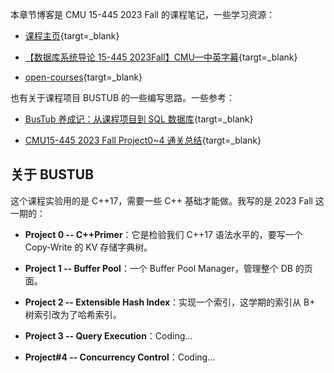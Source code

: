 

本章节博客是 CMU 15-445 2023 Fall 的课程笔记，一些学习资源：

- [课程主页](https://15445.courses.cs.cmu.edu/fall2023/){targt=_blank}

- [【数据库系统导论 15-445 2023Fall】CMU—中英字幕](https://www.bilibili.com/video/BV1Ex4y1p7bi?p=1&vd_source=0de771c86d90f02a6cab8152f6aa173f){targt=_blank}

- [open-courses](https://zhenghe.gitbook.io/open-courses/cmu-15-445-645-database-systems/relational-data-model){targt=_blank} 

也有关于课程项目 BUSTUB 的一些编写思路。一些参考：  

- [BusTub 养成记：从课程项目到 SQL 数据库](https://zhuanlan.zhihu.com/p/570917775){targt=_blank}


- [CMU15-445 2023 Fall Project0~4 通关总结](https://zhuanlan.zhihu.com/p/679980578){targt=_blank}

## **关于 BUSTUB**

这个课程实验用的是 C++17，需要一些 C++ 基础才能做。我写的是 2023 Fall 这一期的：

- **Project 0 -- C++Primer**：它是检验我们 C++17 语法水平的，要写一个 Copy-Write 的 KV 存储字典树。

- **Project 1 -- Buffer Pool**：一个 Buffer Pool Manager，管理整个 DB 的页面。

- **Project 2 -- Extensible Hash Index**：实现一个索引，这学期的索引从 B+ 树索引改为了哈希索引。

- **Project 3 -- Query Execution**：Coding...

- **Project#4 -- Concurrency Control**：Coding...



